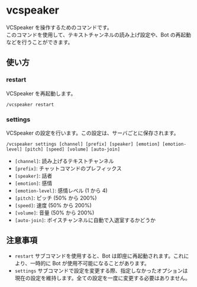 # vcspeaker

VCSpeaker を操作するためのコマンドです。  
このコマンドを使用して、テキストチャンネルの読み上げ設定や、Bot の再起動などを行うことができます。

## 使い方

### restart

VCSpeaker を再起動します。

```text
/vcspeaker restart
```

### settings

VCSpeaker の設定を行います。この設定は、サーバごとに保存されます。

```text
/vcspeaker settings [channel] [prefix] [speaker] [emotion] [emotion-level] [pitch] [speed] [volume] [auto-join]
```

- `[channel]`: 読み上げるテキストチャンネル
- `[prefix]`: チャットコマンドのプレフィックス
- `[speaker]`: 話者
- `[emotion]`: 感情
- `[emotion-level]`: 感情レベル (1 から 4)
- `[pitch]`: ピッチ (50% から 200%)
- `[speed]`: 速度 (50% から 200%)
- `[volume]`: 音量 (50% から 200%)
- `[auto-join]`: ボイスチャンネルに自動で入退室するかどうか

## 注意事項

- `restart` サブコマンドを使用すると、Bot は即座に再起動されます。これにより、一時的に Bot が使用不可能になることがあります。
- `settings` サブコマンドで設定を変更する際、指定しなかったオプションは現在の設定を維持します。全ての設定を一度に変更する必要はありません。
